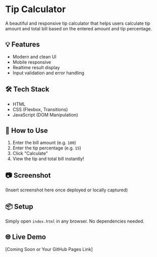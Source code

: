 # Tip Calculator

A beautiful and responsive tip calculator that helps users calculate tip amount and total bill based on the entered amount and tip percentage.

## 💡 Features
- Modern and clean UI
- Mobile responsive
- Realtime result display
- Input validation and error handling

## 🛠️ Tech Stack
- HTML
- CSS (Flexbox, Transitions)
- JavaScript (DOM Manipulation)

## 🚀 How to Use
1. Enter the bill amount (e.g. `100`)
2. Enter the tip percentage (e.g. `15`)
3. Click "Calculate"
4. View the tip and total bill instantly!

## 📷 Screenshot
(Insert screenshot here once deployed or locally captured)

## 📦 Setup
Simply open `index.html` in any browser. No dependencies needed.

## 🌐 Live Demo
[Coming Soon or Your GitHub Pages Link]